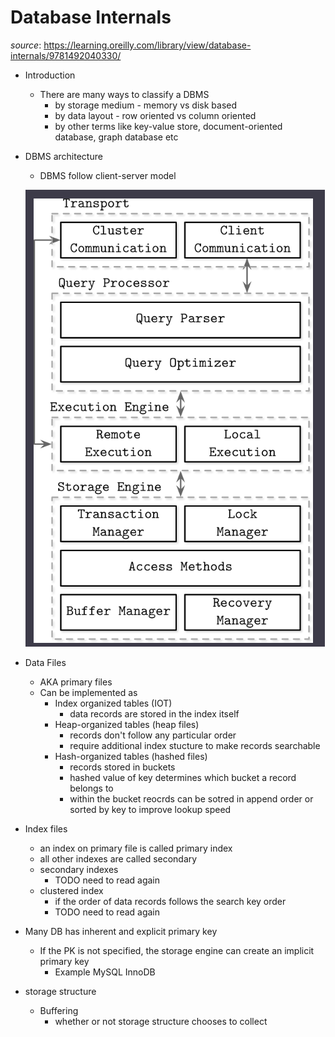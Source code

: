 # Database Internals

_source_: https://learning.oreilly.com/library/view/database-internals/9781492040330/

- Introduction
  - There are many ways to classify a DBMS
    - by storage medium - memory vs disk based
    - by data layout - row oriented vs column oriented
    - by other terms like key-value store, document-oriented database, graph database etc
- DBMS architecture

  - DBMS follow client-server model

  ![Database architecture](../images/database-architecture.png)

- Data Files
  - AKA primary files
  - Can be implemented as
    - Index organized tables (IOT)
      - data records are stored in the index itself
    - Heap-organized tables (heap files)
      - records don't follow any particular order
      - require additional index stucture to make records searchable
    - Hash-organized tables (hashed files)
      - records stored in buckets
      - hashed value of key determines which bucket a record belongs to
      - within the bucket reocrds can be sotred in append order or sorted by key to improve lookup speed
- Index files
  - an index on primary file is called primary index
  - all other indexes are called secondary
  - secondary indexes
    - TODO need to read again
  - clustered index
    - if the order of data records follows the search key order
    - TODO need to read again
- Many DB has inherent and explicit primary key
  - If the PK is not specified, the storage engine can create an implicit primary key
    - Example MySQL InnoDB
- storage structure
  - Buffering
    - whether or not storage structure chooses to collect
